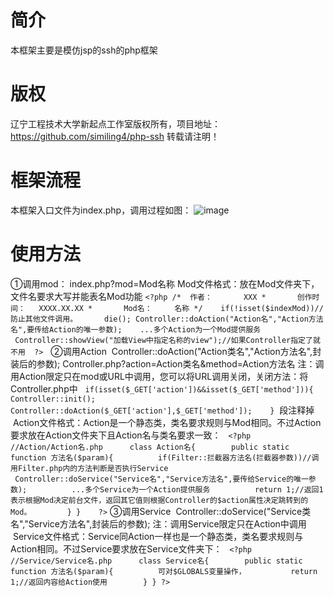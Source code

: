 # 简介
本框架主要是模仿jsp的ssh的php框架
# 版权
辽宁工程技术大学新起点工作室版权所有，项目地址：https://github.com/similing4/php-ssh 转载请注明！
# 框架流程
本框架入口文件为index.php，调用过程如图：
![image](https://github.com/similing4/php-ssh/blob/master/php-ssh_lct.png)
# 使用方法
①调用mod：
  index.php?mod=Mod名称
  Mod文件格式：放在Mod文件夹下，文件名要求大写并能表名Mod功能
  `<?php
    /*	作者：		  XXX
    *		创作时间：	XXXX.XX.XX
    *		Mod名：	  名称
    */
    if(!isset($indexMod))//防止其他文件调用。
      die();
    Controller::doAction("Action名","Action方法名",要传给Action的唯一参数);
    ...多个Action为一个Mod提供服务
    Controller::showView("加载View中指定名称的view");//如果Controller指定了就不用
  ?>`
  
②调用Action
  Controller::doAction("Action类名","Action方法名",封装后的参数);
  Controller.php?action=Action类名&method=Action方法名
  注：调用Action限定只在mod或URL中调用，您可以将URL调用关闭，关闭方法：将Controller.php中
    `if(isset($_GET['action'])&&isset($_GET['method'])){
      Controller::init();
      Controller::doAction($_GET['action'],$_GET['method']);
    }`
  段注释掉
  Action文件格式：Action是一个静态类，类名要求规则与Mod相同。不过Action要求放在Action文件夹下且Action名与类名要求一致：
    `<?php
      //Action/Action名.php
      class Action名{
        public static function 方法名($param){
          if(Filter::拦截器方法名(拦截器参数))//调用Filter.php内的方法判断是否执行Service
            Controller::doService("Service名","Service方法名",要传给Service的唯一参数);
          ...多个Service为一个Action提供服务
          return 1;//返回1表示根据Mod决定前台文件，返回其它值则根据Controller的$action属性决定跳转到的Mod。
        }
      }
    ?>`
③调用Service
  Controller::doService("Service类名","Service方法名",封装后的参数);
  注：调用Service限定只在Action中调用
  Service文件格式：Service同Action一样也是一个静态类，类名要求规则与Action相同。不过Service要求放在Service文件夹下：
    `<?php
      //Service/Service名.php
      class Service名{
        public static function 方法名($param){
          可对$GLOBALS变量操作，
          return 1;//返回内容给Action使用
        }
      }
    ?>`
